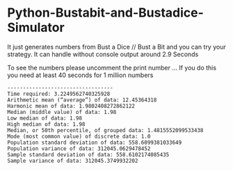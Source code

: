 # Python-Bustabit-and-Bustadice-Simulator
It just generates numbers from Bust a Dice // Bust a Bit and you can try your strategy. 
It can handle without console output around 2.9 Seconds

To see the numbers please uncomment the print number ... If you do this you need at least 40 seconds for 1 million numbers


```
----------------------------------
Time required: 3.2249562740325928
Arithmetic mean (“average”) of data: 12.45364318
Harmonic mean of data: 1.9802408272862122
Median (middle value) of data: 1.98
Low median of data: 1.98
High median of data: 1.98
Median, or 50th percentile, of grouped data: 1.4815552099533438
Mode (most common value) of discrete data: 1.0
Population standard deviation of data: 558.6099381033649
Population variance of data: 312045.0629478452
Sample standard deviation of data: 558.6102174085435
Sample variance of data: 312045.3749932202
```
